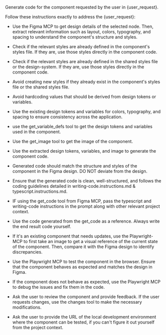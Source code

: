 Generate code for the component requested by the user in {user_request}.

Follow these instructions exactly to address the {user_request}:

- Use the Figma MCP to get design details of the selected node. Then, extract relevant information such as layout, colors, typography, and spacing to understand the component's structure and styles.
- Check if the relevant styles are already defined in the component's styles file. If they are, use those styles directly in the component code.
- Check if the relevant styles are already defined in the shared styles file or the design-system. If they are, use those styles directly in the component code.
- Avoid creating new styles if they already exist in the component's styles file or the shared styles file. 
- Avoid hardcoding values that should be derived from design tokens or variables.
- Use the existing design tokens and variables for colors, typography, and spacing to ensure consistency across the application.
- use the get_variable_defs tool to get the design tokens and variables used in the component.
- Use the get_image tool to get the image of the component.
- Use the extracted design tokens, variables, and image to generate the component code.

- Generated code should match the structure and styles of the component in the Figma design. DO NOT deviate from the design.
- Ensure that the generated code is clean, well-structured, and follows the coding guidelines detailed in writing-code.instructions.md & typescript.instructions.md.

- IF using the get_code tool from Figma MCP, pass the typescript and writing-code instructions in the prompt along with other relevant project context.
- Use the code generated from the get_code as a reference. Always write the end result code yourself.

- If it's an existing component that needs updates, use the Playwright-MCP to first take an image to get a visual reference of the current state of the component. Then, compare it with the Figma design to identify discrepancies.

- Use the Playwright MCP to test the component in the browser. Ensure that the component behaves as expected and matches the design in Figma.
- If the component does not behave as expected, use the Playwright MCP to debug the issues and fix them in the code.
- Ask the user to review the component and provide feedback. If the user requests changes, use the changes tool to make the necessary modifications.
- Ask the user to provide the URL of the local development environment where the component can be tested, if you can't figure it out yourself from the project context.